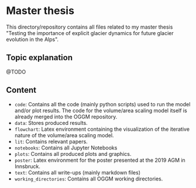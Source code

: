 # Master thesis 

This directory/repository contains all files related to my master thesis "Testing the importance of explicit glacier dynamics for future glacier evolution in the Alps".

## Topic explanation

@TODO

## Content

- `code`: Contains all the code (mainly python scripts) used to run the model and/or plot results. The code for the volume/area scaling model itself is already merged into the OGGM repository.
- `data`: Stores produced results.
- `flowchart`: Latex environment containing the visualization of the iterative nature of the volume/area scaling model.
- `lit`: Contains relevant papers.
- `notebooks`: Contains all Jupyter Notebooks
- `plots`: Contains all produced plots and graphics.
- `poster`: Latex environment for the poster presented at the 2019 AGM in Innsbruck.
- `text`: Contains all write-ups (mainly markdown files)
- `working_directories`: Contains all OGGM working directories.

